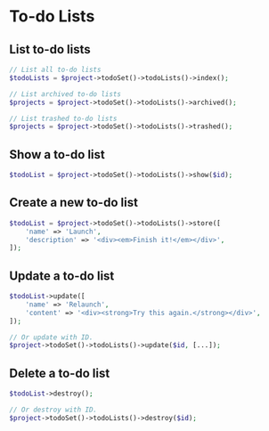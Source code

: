 # To-do Lists

## List to-do lists

```php
// List all to-do lists
$todoLists = $project->todoSet()->todoLists()->index();

// List archived to-do lists
$projects = $project->todoSet()->todoLists()->archived();

// List trashed to-do lists
$projects = $project->todoSet()->todoLists()->trashed();
```

## Show a to-do list

```php
$todoList = $project->todoSet()->todoLists()->show($id);
```

## Create a new to-do list

```php
$todoList = $project->todoSet()->todoLists()->store([
    'name' => 'Launch',
    'description' => '<div><em>Finish it!</em></div>',
]);
```

## Update a to-do list

```php
$todoList->update([
    'name' => 'Relaunch',
    'content' => '<div><strong>Try this again.</strong></div>',
]);

// Or update with ID.
$project->todoSet()->todoLists()->update($id, [...]);
```

## Delete a to-do list

```php
$todoList->destroy();

// Or destroy with ID.
$project->todoSet()->todoLists()->destroy($id);
```
